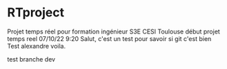 # RTproject
Projet temps réel pour formation ingénieur S3E CESI Toulouse
début projet temps reel 07/10/22 9:20
Salut, c'est un test pour savoir si git c'est bien
Test alexandre voila.

test branche dev